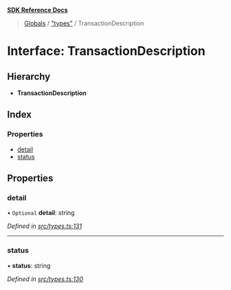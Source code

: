 **[SDK Reference Docs](../README.md)**

> [Globals](../README.md) / ["types"](../modules/_types_.md) / TransactionDescription

# Interface: TransactionDescription

## Hierarchy

- **TransactionDescription**

## Index

### Properties

- [detail](_types_.transactiondescription.md#detail)
- [status](_types_.transactiondescription.md#status)

## Properties

### detail

• `Optional` **detail**: string

_Defined in [src/types.ts:131](https://github.com/distributhor/paygate-sdk/blob/66ae948/src/types.ts#L131)_

---

### status

• **status**: string

_Defined in [src/types.ts:130](https://github.com/distributhor/paygate-sdk/blob/66ae948/src/types.ts#L130)_

